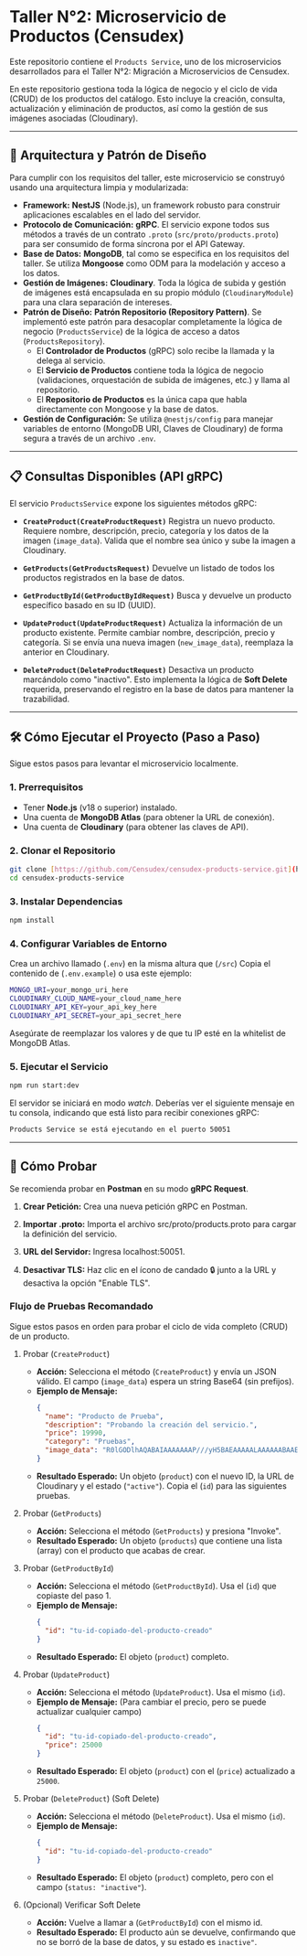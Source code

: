 # Taller N°2: Microservicio de Productos (Censudex)

Este repositorio contiene el `Products Service`, uno de los microservicios desarrollados para el Taller N°2: Migración a Microservicios de Censudex.

En este repositorio gestiona toda la lógica de negocio y el ciclo de vida (CRUD) de los productos del catálogo. Esto incluye la creación, consulta, actualización y eliminación de productos, así como la gestión de sus imágenes asociadas (Cloudinary).

---

## 🚀 Arquitectura y Patrón de Diseño

Para cumplir con los requisitos del taller, este microservicio se construyó usando una arquitectura limpia y modularizada:

* **Framework:** **NestJS** (Node.js), un framework robusto para construir aplicaciones escalables en el lado del servidor.
* **Protocolo de Comunicación:** **gRPC**. El servicio expone todos sus métodos a través de un contrato `.proto` (`src/proto/products.proto`) para ser consumido de forma síncrona por el API Gateway.
* **Base de Datos:** **MongoDB**, tal como se especifica en los requisitos del taller. Se utiliza **Mongoose** como ODM para la modelación y acceso a los datos.
* **Gestión de Imágenes:** **Cloudinary**. Toda la lógica de subida y gestión de imágenes está encapsulada en su propio módulo (`CloudinaryModule`) para una clara separación de intereses.
* **Patrón de Diseño:** **Patrón Repositorio (Repository Pattern)**. Se implementó este patrón para desacoplar completamente la lógica de negocio (`ProductsService`) de la lógica de acceso a datos (`ProductsRepository`).
    * El **Controlador de Productos** (gRPC) solo recibe la llamada y la delega al servicio.
    * El **Servicio de Productos** contiene toda la lógica de negocio (validaciones, orquestación de subida de imágenes, etc.) y llama al repositorio.
    * El **Repositorio de Productos** es la única capa que habla directamente con Mongoose y la base de datos.
* **Gestión de Configuración:** Se utiliza `@nestjs/config` para manejar variables de entorno (MongoDB URI, Claves de Cloudinary) de forma segura a través de un archivo `.env`.

---

## 📋 Consultas Disponibles (API gRPC)

El servicio `ProductsService` expone los siguientes métodos gRPC:

* **`CreateProduct(CreateProductRequest)`**
    Registra un nuevo producto. Requiere nombre, descripción, precio, categoría y los datos de la imagen (`image_data`). Valida que el nombre sea único y sube la imagen a Cloudinary.

* **`GetProducts(GetProductsRequest)`**
    Devuelve un listado de todos los productos registrados en la base de datos.

* **`GetProductById(GetProductByIdRequest)`**
    Busca y devuelve un producto específico basado en su ID (UUID).

* **`UpdateProduct(UpdateProductRequest)`**
    Actualiza la información de un producto existente. Permite cambiar nombre, descripción, precio y categoría. Si se envía una nueva imagen (`new_image_data`), reemplaza la anterior en Cloudinary.

* **`DeleteProduct(DeleteProductRequest)`**
    Desactiva un producto marcándolo como "inactivo". Esto implementa la lógica de **Soft Delete** requerida, preservando el registro en la base de datos para mantener la trazabilidad.

---

## 🛠️ Cómo Ejecutar el Proyecto (Paso a Paso)

Sigue estos pasos para levantar el microservicio localmente.

### 1. Prerrequisitos
* Tener **Node.js** (v18 o superior) instalado.
* Una cuenta de **MongoDB Atlas** (para obtener la URL de conexión).
* Una cuenta de **Cloudinary** (para obtener las claves de API).

### 2. Clonar el Repositorio
```bash
git clone [https://github.com/Censudex/censudex-products-service.git](https://github.com/Censudex/censudex-products-service.git)
cd censudex-products-service
```

### 3. Instalar Dependencias
```bash
npm install
```

### 4. Configurar Variables de Entorno
Crea un archivo llamado (`.env`) en la misma altura que (`/src`)
Copia el contenido de (`.env.example`) o usa este ejemplo:
```bash
MONGO_URI=your_mongo_uri_here
CLOUDINARY_CLOUD_NAME=your_cloud_name_here
CLOUDINARY_API_KEY=your_api_key_here
CLOUDINARY_API_SECRET=your_api_secret_here
```
Asegúrate de reemplazar los valores y de que tu IP esté en la whitelist de MongoDB Atlas.

### 5. Ejecutar el Servicio
```bash
npm run start:dev
```
El servidor se iniciará en modo *watch*. Deberías ver el siguiente mensaje en tu consola, indicando que está listo para recibir conexiones gRPC:
```bash
Products Service se está ejecutando en el puerto 50051
```

---

## 🧪 Cómo Probar

Se recomienda probar en **Postman** en su modo **gRPC Request**.
1. **Crear Petición:** Crea una nueva petición gRPC en Postman.

2. **Importar .proto:** Importa el archivo src/proto/products.proto para cargar la definición del servicio.

3. **URL del Servidor:** Ingresa localhost:50051.

4. **Desactivar TLS:** Haz clic en el ícono de candado 🔒 junto a la URL y desactiva la opción "Enable TLS".

### **Flujo de Pruebas Recomandado**

Sigue estos pasos en orden para probar el ciclo de vida completo (CRUD) de un producto.

1. Probar (`CreateProduct`)
    * **Acción:** Selecciona el método (`CreateProduct`) y envía un JSON válido. El campo (`image_data`) espera un string Base64 (sin prefijos).
    * **Ejemplo de Mensaje:**
      ```JSON
      {
        "name": "Producto de Prueba",
        "description": "Probando la creación del servicio.",
        "price": 19990,
        "category": "Pruebas",
        "image_data": "R0lGODlhAQABAIAAAAAAAP///yH5BAEAAAAALAAAAAABAAEAAAIBRAA7"
      }
      ```
     * **Resultado Esperado:** Un objeto (`product`) con el nuevo ID, la URL de Cloudinary y el estado (`"active"`). Copia el (`id`) para las siguientes pruebas.
      
2. Probar (`GetProducts`)
    * **Acción:** Selecciona el método (`GetProducts`) y presiona "Invoke".
    * **Resultado Esperado:** Un objeto (`products`) que contiene una lista (array) con el producto que acabas de crear.

3. Probar (`GetProductById`)
    * **Acción:** Selecciona el método (`GetProductById`). Usa el (`id`) que copiaste del paso 1.
    * **Ejemplo de Mensaje:**
      ```JSON
      {
        "id": "tu-id-copiado-del-producto-creado"
      }
      ```
     * **Resultado Esperado:** El objeto (`product`) completo.

4. Probar (`UpdateProduct`)
    * **Acción:** Selecciona el método (`UpdateProduct`). Usa el mismo (`id`).
    * **Ejemplo de Mensaje:** (Para cambiar el precio, pero se puede actualizar cualquier campo)
      ```JSON
      {
        "id": "tu-id-copiado-del-producto-creado",
        "price": 25000
      }
      ```
    * **Resultado Esperado:** El objeto (`product`) con el (`price`) actualizado a `25000`.

5. Probar (`DeleteProduct`) (Soft Delete)
    * **Acción:** Selecciona el método (`DeleteProduct`). Usa el mismo (`id`).
    * **Ejemplo de Mensaje:**
      ```JSON
      {
        "id": "tu-id-copiado-del-producto-creado"
      }
      ```
     * **Resultado Esperado:** El objeto (`product`) completo, pero con el campo (`status: "inactive"`).
  
6. (Opcional) Verificar Soft Delete
    * **Acción:** Vuelve a llamar a (`GetProductById`) con el mismo id.
    * **Resultado Esperado:** El producto aún se devuelve, confirmando que no se borró de la base de datos, y su estado es `inactive"`.
